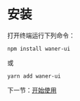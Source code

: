 # 安装

打开终端运行下列命令：

```
npm install waner-ui
```

或

```
yarn add waner-ui
```

下一节：[开始使用](#/doc/get-started)